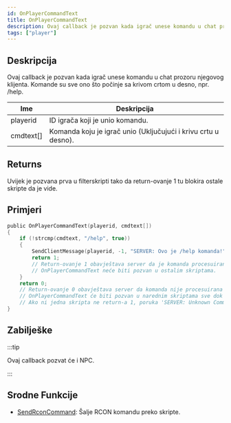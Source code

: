 ```yaml
---
id: OnPlayerCommandText
title: OnPlayerCommandText
description: Ovaj callback je pozvan kada igrač unese komandu u chat prozoru njegovog klijenta.
tags: ["player"]
---
```


## Deskripcija

Ovaj callback je pozvan kada igrač unese komandu u chat prozoru njegovog klijenta. Komande su sve ono što počinje sa krivom crtom u desno, npr. /help.

| Ime       | Deskripcija                                                    |
| --------- | -------------------------------------------------------------- |
| playerid  | ID igrača koji je unio komandu.                                |
| cmdtext[] | Komanda koju je igrač unio (Uključujući i krivu crtu u desno). |

## Returns

Uvijek je pozvana prva u filterskripti tako da return-ovanje 1 tu blokira ostale skripte da je vide.

## Primjeri

```c
public OnPlayerCommandText(playerid, cmdtext[])
{
    if (!strcmp(cmdtext, "/help", true))
    {
        SendClientMessage(playerid, -1, "SERVER: Ovo je /help komanda!");
        return 1;
        // Return-ovanje 1 obavještava server da je komanda procesuirana.
        // OnPlayerCommandText neće biti pozvan u ostalim skriptama.
    }
    return 0;
    // Return-ovanje 0 obavještava server da komanda nije procesuirana kroz ovu skriptu.
    // OnPlayerCommandText će biti pozvan u narednim skriptama sve dok ne dobije vrijednost 1.
    // Ako ni jedna skripta ne return-a 1, poruka 'SERVER: Unknown Command' (prevedeno: SERVER: Nepoznata Komanda) će biti pokazana igraču.
}
```

## Zabilješke

:::tip

Ovaj callback pozvat će i NPC.

:::

## Srodne Funkcije

- [SendRconCommand](../functions/SendRconCommand.md): Šalje RCON komandu preko skripte.
